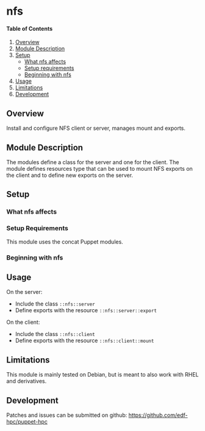 # nfs

#### Table of Contents

1. [Overview](#overview)
2. [Module Description](#module-description)
3. [Setup](#setup)
    * [What nfs affects](#what-nfs-affects)
    * [Setup requirements](#setup-requirements)
    * [Beginning with nfs](#beginning-with-nfs)
4. [Usage](#usage)
5. [Limitations](#limitations)
6. [Development](#development)

## Overview

Install and configure NFS client or server, manages mount and exports.

## Module Description

The modules define a class for the server and one for the client. The module
defines resources type that can be used to mount NFS exports on the client and
to define new exports on the server.

## Setup

### What nfs affects

### Setup Requirements

This module uses the concat Puppet modules.

### Beginning with nfs

## Usage

On the server:

* Include the class `::nfs::server`
* Define exports with the resource `::nfs::server::export`

On the client:

* Include the class `::nfs::client`
* Define exports with the resource `::nfs::client::mount`

## Limitations

This module is mainly tested on Debian, but is meant to also work with RHEL and
derivatives.

## Development

Patches and issues can be submitted on github:
https://github.com/edf-hpc/puppet-hpc
